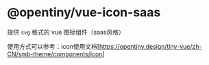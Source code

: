 # @opentiny/vue-icon-saas

提供 `svg` 格式的 vue 图标组件（saas风格）

使用方式可以参考：icon使用文档[https://opentiny.design/tiny-vue/zh-CN/smb-theme/components/icon]

